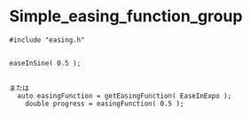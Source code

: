 # Simple_easing_function_group



    #include "easing.h"
  
  
    easeInSine( 0.5 );
    
    
    または
      auto easingFunction = getEasingFunction( EaseInExpo );
        double progress = easingFunction( 0.5 );
